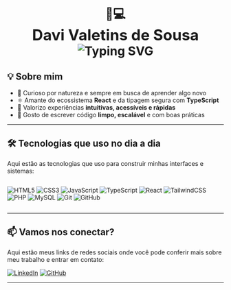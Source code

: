 <h1 align="center">
  🚀💻 <br>
  <span style="font-size: 35px;">Davi Valetins de Sousa</span> <br>
  <img src="https://readme-typing-svg.herokuapp.com?font=Fira+Code&duration=2000&pause=1000&center=true&vCenter=true&width=435&lines=Desenvolvedor+Front-End;React%2C+TypeScript+JavaScript;Versionamento+com+Git+e+GitHub" alt="Typing SVG" />
</h1>


## 💡 Sobre mim

- 🚀 Curioso por natureza e sempre em busca de aprender algo novo
- ⚛️ Amante do ecossistema **React** e da tipagem segura com **TypeScript**
- 🎨 Valorizo experiências **intuitivas, acessíveis e rápidas**
- 🔧 Gosto de escrever código **limpo, escalável** e com boas práticas

---

## 🛠️ Tecnologias que uso no dia a dia

Aqui estão as tecnologias que uso para construir minhas interfaces e sistemas:

<div style="display: flex; flex-wrap: wrap; gap: 8px; justify-content: center;">

![HTML5](https://img.shields.io/badge/-HTML5-E34F26?logo=html5&logoColor=white&style=for-the-badge)
![CSS3](https://img.shields.io/badge/-CSS3-1572B6?logo=css3&logoColor=white&style=for-the-badge)
![JavaScript](https://img.shields.io/badge/-JavaScript-F7DF1E?logo=javascript&logoColor=black&style=for-the-badge)
![TypeScript](https://img.shields.io/badge/-TypeScript-3178C6?logo=typescript&logoColor=white&style=for-the-badge)
![React](https://img.shields.io/badge/-React-61DAFB?logo=react&logoColor=white&style=for-the-badge)
![TailwindCSS](https://img.shields.io/badge/-TailwindCSS-38B2AC?logo=tailwind-css&logoColor=white&style=for-the-badge)
![PHP](https://img.shields.io/badge/-PHP-777BB4?logo=php&logoColor=white&style=for-the-badge)
![MySQL](https://img.shields.io/badge/-MySQL-4479A1?logo=mysql&logoColor=white&style=for-the-badge)
![Git](https://img.shields.io/badge/-Git-F05032?logo=git&logoColor=white&style=for-the-badge)
![GitHub](https://img.shields.io/badge/-GitHub-181717?logo=github&logoColor=white&style=for-the-badge)

</div>

---

## 📫 Vamos nos conectar?

Aqui estão meus links de redes sociais onde você pode conferir mais sobre meu trabalho e entrar em contato:

[![LinkedIn](https://img.shields.io/badge/-LinkedIn-0077B5?logo=linkedin&logoColor=white&style=for-the-badge)](https://linkedin.com/in/davivalentinn)
[![GitHub](https://img.shields.io/badge/-Meu%20GitHub-181717?logo=github&logoColor=white&style=for-the-badge)](https://github.com/davivalentinn)

---


